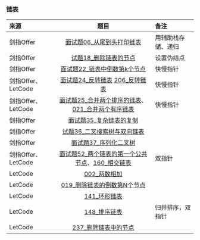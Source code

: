 ### 链表
来源|题目|备注
:---|:---:|:---|
剑指Offer|[面试题06_从尾到头打印链表](JianZhiOffer/面试题06_从尾到头打印链表.py)|用辅助栈存储、递归|
剑指Offer|[试题18_删除链表的节点](JianZhiOffer/面试题18_删除链表的节点.py)|设置伪结点|
剑指Offer|[面试题22_链表中倒数第k个节点](JianZhiOffer/面试题22_链表中倒数第k个节点.py)|快慢指针|
剑指Offer、LetCode|[面试题24_反转链表](JianZhiOffer/面试题24_反转链表.py)  [206_反转链表](Leetcode/206_反转链表.py)|快慢指针|
剑指Offer、LetCode|[面试题25_合并两个排序的链表](JianZhiOffer/面试题25_合并两个排序的链表.py)、[021_合并两个有序链表](Leetcode/021_合并两个有序链表.py)|快慢指针|
剑指Offer|[面试题35_复杂链表的复制](JianZhiOffer/面试题35_复杂链表的复制.py)||
剑指Offer|[试题36_二叉搜索树与双向链表](JianZhiOffer/面试题36_二叉搜索树与双向链表.py)||
剑指Offer|[面试题37_序列化二叉树](JianZhiOffer/面试题37_序列化二叉树.py)||
剑指Offer、LetCode|[面试题52_两个链表的第一个公共节点](JianZhiOffer/面试题52_两个链表的第一个公共节点.py)、[160_相交链表](Leetcode/160_相交链表.py)|双指针|
LetCode|[002_两数相加](Leetcode/002_两数相加.py)||
LetCode|[019_删除链表的倒数第N个节点](Leetcode/019_删除链表的倒数第N个节点.py)||
LetCode|[141_环形链表](Leetcode/141_环形链表.py)||
LetCode|[148_排序链表](Leetcode/148_排序链表.py)|归并排序，双指针|
LetCode|[237_删除链表中的节点](Leetcode/237_删除链表中的节点.py)||
